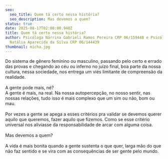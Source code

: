 ```yaml
---
seo:
  seo_title: Quem tá certo nessa história?
  seo_description: Mas devemos a quem?
status: true
date: 2025-08-17T02:00:00.948Z
title: Quem tá certo nessa história?
author: Psicóloga Nárrina Gabrieli Ramos Pereira CRP 06/159448 e Psicóloga
  Natália Aparecida da Silva CRP 06/144439
thumbnail: micha.jpg
---
```

<!--StartFragment-->

Do sistema de gênero feminino ou masculino, passando pelo certo e errado das provas e chegando ao céu ou inferno no juízo final, boa parte da nossa cultura, nessa sociedade, nos entrega um viés limitante de compreensão da realidade.\
\
A gente pode mais, né?\
A gente é mais, na real. Na nossa autopercepção, no nosso sentir, nas nossas relações, tudo isso é mais complexo que um sim ou não, bom ou mau.\
\
Por vezes a gente se apega a esses critérios pra validar se devemos querer aquilo que queremos, fazer aquilo que fizemos. Como se esse critério universal nos aliviasse da responsabilidade de arcar com alguma coisa.\
\
Mas devemos a quem?\
\
A vida é mais bonita quando a gente sustenta o que quer, larga mão do que não faz sentido e se vira com as consequências de ser gente pelo mundo.

<!--EndFragment-->